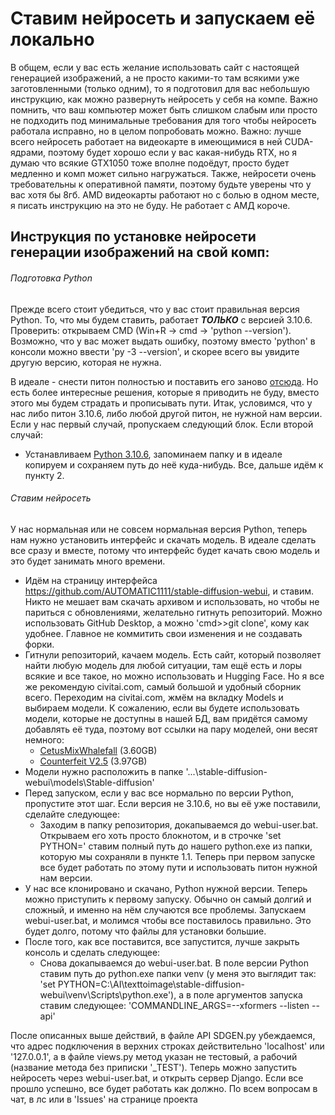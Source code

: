 

# Ставим нейросеть и запускаем её локально

В общем, если у вас есть желание использовать сайт с настоящей генерацией изображений, а не просто какими-то там всякими уже заготовленными (только одним), то я подготовил для вас небольшую инструкцию, как можно развернуть нейросеть у себя на компе. Важно помнить, что ваш компьютер может быть слишком слабым или просто не подходить под минимальные требования для того чтобы нейросеть работала исправно, но в целом попробовать можно.
Важно: лучше всего нейросеть работает на видеокарте в имеющимися в ней CUDA-ядрами, поэтому будет хорошо если у вас какая-нибудь RTX, но я думаю что всякие GTX1050 тоже вполне подоёдут, просто будет медленно и комп может сильно нагружаться. Также, нейросети очень требовательны к оперативной памяти, поэтому будьте уверены что у вас хотя бы 8гб.
AMD видеокарты работают но с болью в одном месте, я писать инструкцию на это не буду. Не работает с АМД короче.

## Инструкция по установке нейросети генерации изображений на свой комп:
###### Подготовка Python

Прежде всего стоит убедиться, что у вас стоит правильная версия Python. То, что мы будем ставить, работает ***ТОЛЬКО*** с версией 3.10.6. Проверить: открываем CMD (Win+R -> cmd -> 'python --version'). Возможно, что у вас может выдать ошибку, поэтому вместо 'python'  в консоли можно ввести 'py -3 --version', и скорее всего вы увидите другую версию, которая не нужна.

В идеале - снести питон полностью и поставить его заново [отсюда](https://www.python.org/downloads/release/python-3106/). Но есть более интересные решения, которые я приводить не буду, вместо этого мы будем страдать и прописывать пути.
Итак, условимся, что у нас либо питон 3.10.6, либо любой другой питон, не нужной нам версии. Если у нас первый случай, пропускаем следующий блок. Если второй случай: 
   - Устанавливаем [Python 3.10.6](https://www.python.org/downloads/release/python-3106/), запоминаем папку и в идеале копируем и сохраняем путь до неё куда-нибудь. Все, дальше идём к пункту 2.

###### Ставим нейросеть

У нас нормальная или не совсем нормальная версия Python, теперь нам нужно установить интерфейс и скачать модель. В идеале сделать все сразу и вместе, потому что интерфейс будет качать свою модель и это будет занимать много времени.
  - Идём на страницу интерфейса https://github.com/AUTOMATIC1111/stable-diffusion-webui, и ставим. Никто не мешает вам скачать архивом и использовать, но чтобы не париться с обновлениями, желательно гитнуть репозиторий. Можно использовать GitHub Desktop, а можно 'cmd>>git clone', кому как удобнее. Главное не коммитить свои изменения и не создавать форки.
  - Гитнули репозиторий, качаем модель. Есть сайт, который позволяет найти любую модель для любой ситуации, там ещё есть и лоры всякие и все такое, но можно использовать и Hugging Face. Но я все же рекомендую civitai.com, самый большой и удобный сборник всего. Переходим на civitai.com, жмём на вкладку Models и выбираем модели. К сожалению, если вы будете использовать модели, которые не доступны в нашей БД, вам придётся самому добавлять её туда, поэтому вот ссылки на пару моделей, они весят немного:
     - [CetusMixWhalefall](https://civitai.com/models/6755/cetus-mix) (3.60GB)
     - [Counterfeit V2.5](https://civitai.com/models/4468?modelVersionId=7425) (3.97GB)
  - Модели нужно расположить в папке '...\stable-diffusion-webui\models\Stable-diffusion'
  - Перед запуском, если у вас все нормально по версии Python, пропустите этот шаг. Если версия не 3.10.6, но вы её уже поставили, сделайте следующее:
      - Заходим в папку репозитория, докапываемся до webui-user.bat. Открываем его хоть просто блокнотом, и в строчке 'set PYTHON=' ставим полный путь до нашего python.exe из папки, которую мы сохраняли в пункте 1.1. Теперь при первом запуске все будет работать по этому пути и использовать питон нужной нам версии.
  - У нас все клонировано и скачано, Python нужной версии. Теперь можно приступить к первому запуску. Обычно он самый долгий и сложный, и именно на нём случаются все проблемы. Запускаем webui-user.bat, и молимся чтобы все поставилось правильно. Это будет долго, потому что файлы для установки большие.
  - После того, как все поставится, все запустится, лучше закрыть консоль и сделать следующее:
     - Снова докапываемся до webui-user.bat. В поле версии Python ставим путь до python.exe папки venv (у меня это выглядит так: 'set PYTHON=C:\AI\texttoimage\stable-diffusion-webui\venv\Scripts\python.exe'), а в поле аргументов запуска ставим следующее: 'COMMANDLINE_ARGS=--xformers --listen --api'

   После описанных выше действий, в файле API SDGEN.py убеждаемся, что адрес подключения в верхних строках действительно 'localhost' или '127.0.0.1', а в файле views.py метод указан не тестовый, а рабочий (название метода без приписки '_TEST').
   Теперь можно запустить нейросеть через webui-user.bat, и открыть сервер Django. Если все прошло успешно, все будет работать как должно.
   По всем вопросам в чат, в лс или в 'Issues' на странице проекта
